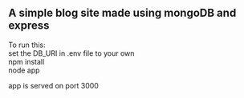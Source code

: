 ## A simple blog site made using mongoDB and express

To run this:  
set the DB_URI in .env file to your own  
npm install  
node app  

app is served on port 3000
